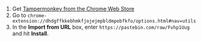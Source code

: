 1. Get [Tampermonkey from the Chrome Web Store](https://chrome.google.com/webstore/detail/dhdgffkkebhmkfjojejmpbldmpobfkfo)
2. Go to `chrome-extension://dhdgffkkebhmkfjojejmpbldmpobfkfo/options.html#nav=utils`
3. In the **Import from URL** box, enter `https://pastebin.com/raw/Fvhp1Uug` and hit **Install**.
